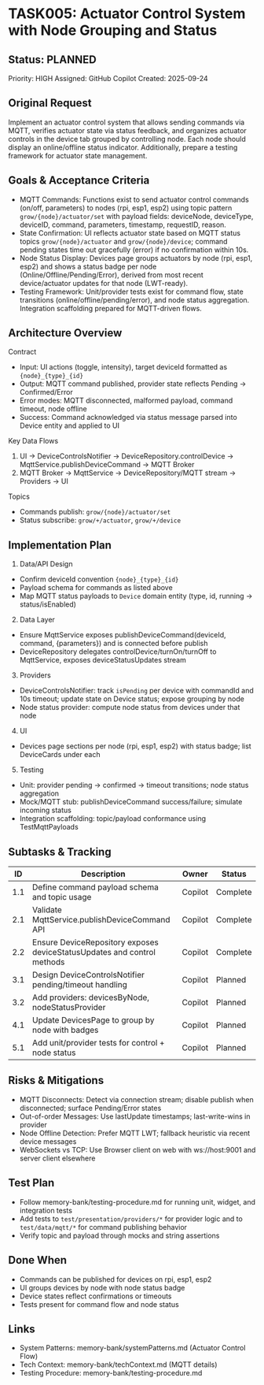 # TASK005: Actuator Control System with Node Grouping and Status

## Status: PLANNED

Priority: HIGH
Assigned: GitHub Copilot
Created: 2025-09-24

## Original Request
Implement an actuator control system that allows sending commands via MQTT, verifies actuator state via status feedback, and organizes actuator controls in the device tab grouped by controlling node. Each node should display an online/offline status indicator. Additionally, prepare a testing framework for actuator state management.

## Goals & Acceptance Criteria

- MQTT Commands: Functions exist to send actuator control commands (on/off, parameters) to nodes (rpi, esp1, esp2) using topic pattern `grow/{node}/actuator/set` with payload fields: deviceNode, deviceType, deviceID, command, parameters, timestamp, requestID, reason.
- State Confirmation: UI reflects actuator state based on MQTT status topics `grow/{node}/actuator` and `grow/{node}/device`; command pending states time out gracefully (error) if no confirmation within 10s.
- Node Status Display: Devices page groups actuators by node (rpi, esp1, esp2) and shows a status badge per node (Online/Offline/Pending/Error), derived from most recent device/actuator updates for that node (LWT-ready).
- Testing Framework: Unit/provider tests exist for command flow, state transitions (online/offline/pending/error), and node status aggregation. Integration scaffolding prepared for MQTT-driven flows.

## Architecture Overview

Contract
- Input: UI actions (toggle, intensity), target deviceId formatted as `{node}_{type}_{id}`
- Output: MQTT command published, provider state reflects Pending -> Confirmed/Error
- Error modes: MQTT disconnected, malformed payload, command timeout, node offline
- Success: Command acknowledged via status message parsed into Device entity and applied to UI

Key Data Flows
1) UI -> DeviceControlsNotifier -> DeviceRepository.controlDevice -> MqttService.publishDeviceCommand -> MQTT Broker
2) MQTT Broker -> MqttService -> DeviceRepository/MQTT stream -> Providers -> UI

Topics
- Commands publish: `grow/{node}/actuator/set`
- Status subscribe: `grow/+/actuator`, `grow/+/device`

## Implementation Plan

1. Data/API Design
- Confirm deviceId convention `{node}_{type}_{id}`
- Payload schema for commands as listed above
- Map MQTT status payloads to `Device` domain entity (type, id, running -> status/isEnabled)

2. Data Layer
- Ensure MqttService exposes publishDeviceCommand(deviceId, command, {parameters}) and is connected before publish
- DeviceRepository delegates controlDevice/turnOn/turnOff to MqttService, exposes deviceStatusUpdates stream

3. Providers
- DeviceControlsNotifier: track `isPending` per device with commandId and 10s timeout; update state on Device status; expose grouping by node
- Node status provider: compute node status from devices under that node

4. UI
- Devices page sections per node (rpi, esp1, esp2) with status badge; list DeviceCards under each

5. Testing
- Unit: provider pending -> confirmed -> timeout transitions; node status aggregation
- Mock/MQTT stub: publishDeviceCommand success/failure; simulate incoming status
- Integration scaffolding: topic/payload conformance using TestMqttPayloads

## Subtasks & Tracking

| ID | Description | Owner | Status |
|----|-------------|-------|--------|
| 1.1 | Define command payload schema and topic usage | Copilot | Complete |
| 2.1 | Validate MqttService.publishDeviceCommand API | Copilot | Complete |
| 2.2 | Ensure DeviceRepository exposes deviceStatusUpdates and control methods | Copilot | Complete |
| 3.1 | Design DeviceControlsNotifier pending/timeout handling | Copilot | Planned |
| 3.2 | Add providers: devicesByNode, nodeStatusProvider | Copilot | Planned |
| 4.1 | Update DevicesPage to group by node with badges | Copilot | Planned |
| 5.1 | Add unit/provider tests for control + node status | Copilot | Planned |

## Risks & Mitigations

- MQTT Disconnects: Detect via connection stream; disable publish when disconnected; surface Pending/Error states
- Out-of-order Messages: Use lastUpdate timestamps; last-write-wins in provider
- Node Offline Detection: Prefer MQTT LWT; fallback heuristic via recent device messages
- WebSockets vs TCP: Use Browser client on web with ws://host:9001 and server client elsewhere

## Test Plan

- Follow memory-bank/testing-procedure.md for running unit, widget, and integration tests
- Add tests to `test/presentation/providers/*` for provider logic and to `test/data/mqtt/*` for command publishing behavior
- Verify topic and payload through mocks and string assertions

## Done When
- Commands can be published for devices on rpi, esp1, esp2
- UI groups devices by node with node status badge
- Device states reflect confirmations or timeouts
- Tests present for command flow and node status

## Links
- System Patterns: memory-bank/systemPatterns.md (Actuator Control Flow)
- Tech Context: memory-bank/techContext.md (MQTT details)
- Testing Procedure: memory-bank/testing-procedure.md
